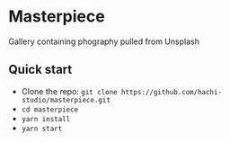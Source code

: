 # Masterpiece
Gallery containing phography pulled from Unsplash

## Quick start

- Clone the repo: `git clone https://github.com/hachi-studio/masterpiece.git`
- `cd masterpiece`
- `yarn install`
- `yarn start`
